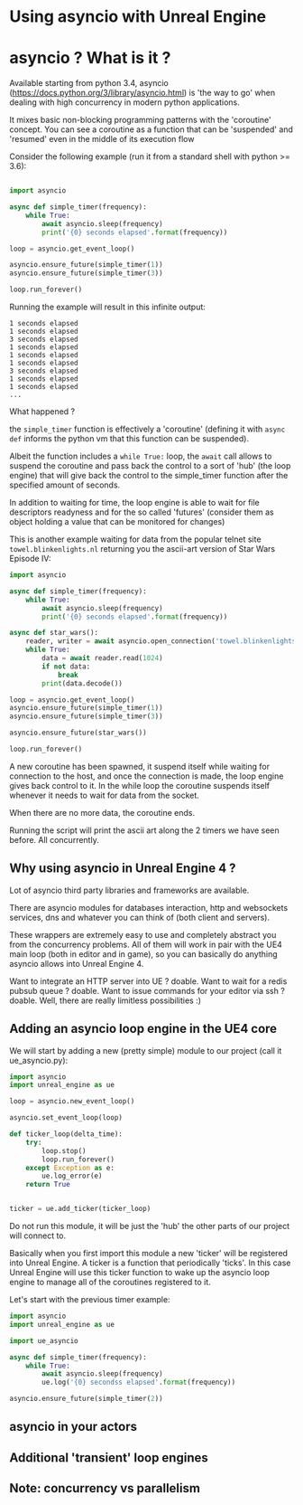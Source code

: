 # Using asyncio with Unreal Engine

# asyncio ? What is it ?

Available starting from python 3.4, asyncio (https://docs.python.org/3/library/asyncio.html) is 'the way to go' when dealing with high concurrency
in modern python applications.

It mixes basic non-blocking programming patterns with the 'coroutine' concept. You can see a coroutine as a function that can be 'suspended' and 'resumed' even in the middle of its execution flow

Consider the following example (run it from a standard shell with python >= 3.6):

```python

import asyncio

async def simple_timer(frequency):
    while True:
        await asyncio.sleep(frequency)
        print('{0} seconds elapsed'.format(frequency))

loop = asyncio.get_event_loop()

asyncio.ensure_future(simple_timer(1))
asyncio.ensure_future(simple_timer(3))

loop.run_forever()
```

Running the example will result in this infinite output:

```
1 seconds elapsed
1 seconds elapsed
3 seconds elapsed
1 seconds elapsed
1 seconds elapsed
1 seconds elapsed
3 seconds elapsed
1 seconds elapsed
1 seconds elapsed
...
```

What happened ?

the `simple_timer` function is effectively a 'coroutine' (defining it with `async def` informs the python vm that this function can be suspended).

Albeit the function includes a `while True:` loop, the `await` call allows to suspend the coroutine and pass back the control to a sort of 'hub' (the loop engine) that will give back the control to the simple_timer function after the specified amount of seconds.

In addition to waiting for time, the loop engine is able to wait for file descriptors readyness and for the so called 'futures' (consider them as object holding a value that can be monitored for changes)

This is another example waiting for data from the popular telnet site `towel.blinkenlights.nl` returning you the ascii-art version of Star Wars Episode IV:

```python
import asyncio

async def simple_timer(frequency):
    while True:
        await asyncio.sleep(frequency)
        print('{0} seconds elapsed'.format(frequency))

async def star_wars():
    reader, writer = await asyncio.open_connection('towel.blinkenlights.nl', 23)
    while True:
        data = await reader.read(1024)
        if not data:
            break
        print(data.decode())

loop = asyncio.get_event_loop()
asyncio.ensure_future(simple_timer(1))
asyncio.ensure_future(simple_timer(3))

asyncio.ensure_future(star_wars())

loop.run_forever()
```

A new coroutine has been spawned, it suspend itself while waiting for connection to the host, and once the connection is made, the loop engine gives back control to it. In the while loop the coroutine suspends itself whenever it needs to wait for data from the socket.

When there are no more data, the coroutine ends.

Running the script will print the ascii art along the 2 timers we have seen before. All concurrently.

## Why using asyncio in Unreal Engine 4 ?

Lot of asyncio third party libraries and frameworks are available.

There are asyncio modules for databases interaction, http and websockets services, dns and whatever you can think of (both client and servers).

These wrappers are extremely easy to use and completely abstract you from the concurrency problems. All of them will work in pair with the UE4 main loop (both in editor and in game), so you can basically do anything asyncio allows into Unreal Engine 4.

Want to integrate an HTTP server into UE ? doable. Want to wait for a redis pubsub queue ? doable. Want to issue commands for your editor via ssh ? doable. Well, there are really limitless possibilities :)

## Adding an asyncio loop engine in the UE4 core

We will start by adding a new (pretty simple) module to our project (call it ue_asyncio.py):

```python
import asyncio
import unreal_engine as ue

loop = asyncio.new_event_loop()

asyncio.set_event_loop(loop)

def ticker_loop(delta_time):
    try:
        loop.stop()
        loop.run_forever()
    except Exception as e:
        ue.log_error(e)
    return True


ticker = ue.add_ticker(ticker_loop)
```

Do not run this module, it will be just the 'hub' the other parts of our project will connect to.

Basically when you first import this module a new 'ticker' will be registered into Unreal Engine. A ticker is a function that periodically 'ticks'. In this case Unreal Engine will use this ticker function to wake up the asyncio loop engine to manage all of the coroutines registered to it.

Let's start with the previous timer example:

```python
import asyncio
import unreal_engine as ue

import ue_asyncio

async def simple_timer(frequency):
    while True:
        await asyncio.sleep(frequency)
        ue.log('{0} secondss elapsed'.format(frequency))

asyncio.ensure_future(simple_timer(2))
```

## asyncio in your actors

## Additional 'transient' loop engines

## Note: concurrency vs parallelism

